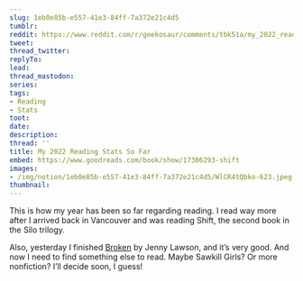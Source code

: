 ```yaml
---
slug: 1eb0e85b-e557-41e3-84ff-7a372e21c4d5
tumblr:
reddit: https://www.reddit.com/r/geekosaur/comments/tbk51a/my_2022_reading_stats_so_far/
tweet:
thread_twitter:
replyTo:
lead:
thread_mastodon:
series:
tags:
- Reading
- Stats
toot:
date:
description:
thread: ''
title: My 2022 Reading Stats So Far
embed: https://www.goodreads.com/book/show/17306293-shift
images:
- /img/notion/1eb0e85b-e557-41e3-84ff-7a372e21c4d5/WlCR4tQbko-623.jpeg
thumbnail:
---
```


This is how my year has been so far regarding reading. I read way more after I arrived back in Vancouver and was reading Shift, the second book in the Silo trilogy.

Also, yesterday I finished [Broken](https://www.goodreads.com/book/show/54305363-broken) by Jenny Lawson, and it’s very good. And now I need to find something else to read. Maybe Sawkill Girls? Or more nonfiction? I’ll decide soon, I guess!